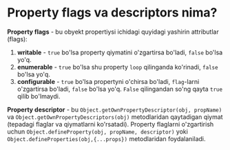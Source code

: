 # Property flags va descriptors nima?

**Property flags** - bu obyekt propertiysi ichidagi quyidagi yashirin attributlar (flags):

1. **writable** - `true` bo'lsa property qiymatini o'zgartirsa bo'ladi, `false` bo'lsa yo'q.
2. **enumerable** - `true` bo'lsa shu property `loop` qilinganda ko'rinadi, `false` bo'lsa yo'q.
3. **configurable** - `true` bo'lsa propertyni o'chirsa bo'ladi, `flag`-larni o'zgartirsa bo'ladi, `false` bo'lsa yo'q. `False` qilingandan so'ng qayta `true` qilib bo'lmaydi.

**Property descriptor** - bu `Object.getOwnPropertyDescriptor(obj, propName)` va `Object.getOwnPropertyDescriptors(obj)` metodlaridan qaytadigan qiymat (tepadagi flaglar va qiymatlarni ko'rsatadi). Property flaglarni o'zgartirish uchun `Object.defineProperty(obj, propName, descriptor)` yoki `Object.defineProperties(obj,{...props})` metodlaridan foydalaniladi.
